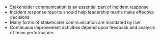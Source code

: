 
- Stakeholder communication is an essential part of incident response
- Incident response reports should help leadership teams make effective decisions
- Many forms of stakeholder communication are mandated by law
- Continuous improvement activities depend upon feedback and analysis of team performance. 


